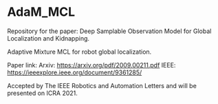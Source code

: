 # AdaM_MCL
Repository for the paper: Deep Samplable Observation Model for Global Localization and Kidnapping.

Adaptive Mixture MCL for robot global localization.

Paper link: 
Arxiv: https://arxiv.org/pdf/2009.00211.pdf
IEEE: https://ieeexplore.ieee.org/document/9361285/

Accepted by The IEEE Robotics and Automation Letters and will be presented on ICRA 2021.
